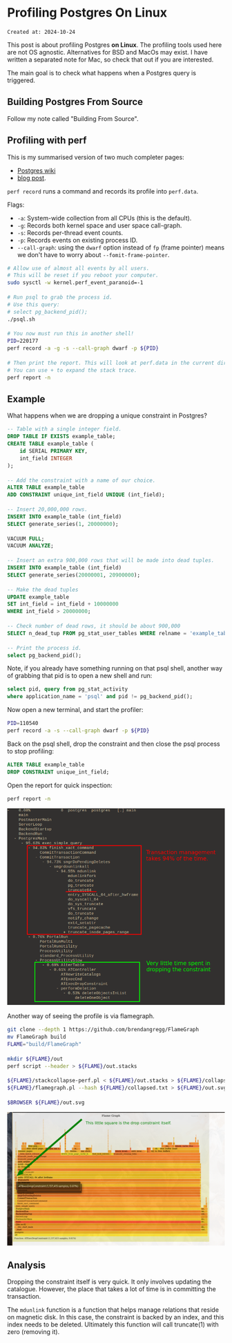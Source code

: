 # Profiling Postgres On Linux

```
Created at: 2024-10-24
```

This post is about profiling Postgres **on Linux**. The profiling tools used
here are not OS agnostic. Alternatives for BSD and MacOs may exist. I have
written a separated note for Mac, so check that out if you are interested.

The main goal is to check what happens when a Postgres query is triggered.

## Building Postgres From Source

Follow my note called "Building From Source".

## Profiling with perf

This is my summarised version of two much completer pages:
- [Postgres wiki](https://wiki.postgresql.org/wiki/Profiling_with_perf)
- [blog post](https://web.archive.org/web/20220814090539/https://www.2ndquadrant.com/en/blog/tracing-postgresql-perf/).

`perf record` runs a command and records its profile into `perf.data`.

Flags:

- `-a`: System-wide collection from all CPUs (this is the default).
- `-g`: Records both kernel space and user space call-graph.
- `-s`: Records per-thread event counts.
- `-p`: Records events on existing process ID.
- `--call-graph`: using the `dwarf` option instead of `fp` (frame pointer)
  means we don't have to worry about `--fomit-frame-pointer`.

```sh
# Allow use of almost all events by all users.
# This will be reset if you reboot your computer.
sudo sysctl -w kernel.perf_event_paranoid=-1

# Run psql to grab the process id.
# Use this query:
# select pg_backend_pid();
./psql.sh

# You now must run this in another shell!
PID=220177
perf record -a -g -s --call-graph dwarf -p ${PID}

# Then print the report. This will look at perf.data in the current directory.
# You can use + to expand the stack trace.
perf report -n
```

## Example

What happens when we are dropping a unique constraint in Postgres?

```sql
-- Table with a single integer field.
DROP TABLE IF EXISTS example_table;
CREATE TABLE example_table (
    id SERIAL PRIMARY KEY,
    int_field INTEGER
);

-- Add the constraint with a name of our choice.
ALTER TABLE example_table
ADD CONSTRAINT unique_int_field UNIQUE (int_field);

-- Insert 20,000,000 rows.
INSERT INTO example_table (int_field)
SELECT generate_series(1, 20000000);

VACUUM FULL;
VACUUM ANALYZE;

-- Insert an extra 900,000 rows that will be made into dead tuples.
INSERT INTO example_table (int_field)
SELECT generate_series(20000001, 20900000);

-- Make the dead tuples
UPDATE example_table
SET int_field = int_field + 10000000
WHERE int_field > 20000000;

-- Check number of dead rows, it should be about 900,000
SELECT n_dead_tup FROM pg_stat_user_tables WHERE relname = 'example_table';

-- Print the process id.
select pg_backend_pid();
```

Note, if you already have something running on that psql shell, another way
of grabbing that pid is to open a new shell and run:

```sql
select pid, query from pg_stat_activity
where application_name = 'psql' and pid != pg_backend_pid();
```

Now open a new terminal, and start the profiler:

```sh
PID=110540
perf record -a -s --call-graph dwarf -p ${PID}
```

Back on the psql shell, drop the constraint and then close the psql process to
stop profiling:

```sql
ALTER TABLE example_table
DROP CONSTRAINT unique_int_field;
```

Open the report for quick inspection:

```sh
perf report -n
```

![perf_drop_constraint.png](perf_drop_constraint.png)

Another way of seeing the profile is via flamegraph.

```sh
git clone --depth 1 https://github.com/brendangregg/FlameGraph
mv FlameGraph build
FLAME="build/FlameGraph"

mkdir ${FLAME}/out
perf script --header > ${FLAME}/out.stacks

${FLAME}/stackcollapse-perf.pl < ${FLAME}/out.stacks > ${FLAME}/collapsed.txt
${FLAME}/flamegraph.pl --hash ${FLAME}/collapsed.txt > ${FLAME}/out.svg

$BROWSER ${FLAME}/out.svg
```

![perf_drop_constraint_flame.png](perf_drop_constraint_flame.png)

## Analysis

Dropping the constraint itself is very quick. It only involves updating the
catalogue. However, the place that takes a lot of time is in committing the
transaction.

The `mdunlink` function is a function that helps manage relations that reside
on magnetic disk. In this case, the constraint is backed by an index, and this
index needs to be deleted. Ultimately this function will call truncate(1) with
zero (removing it).
